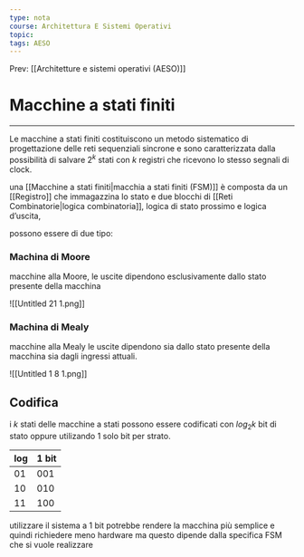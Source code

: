 ```yaml
---
type: nota
course: Architettura E Sistemi Operativi
topic: 
tags: AESO
---
```


Prev: [[Architetture e sistemi operativi (AESO)]]

# Macchine a stati finiti
---


Le macchine a stati finiti costituiscono un metodo sistematico di progettazione delle reti sequenziali sincrone e sono caratterizzata dalla possibilità di salvare $2^k$ stati con $k$ registri che ricevono lo stesso segnali di clock.

una [[Macchine a stati finiti|macchia a stati finiti (FSM)]] è composta da un [[Registro]] che immagazzina lo stato e due blocchi di [[Reti Combinatorie|logica combinatoria]], logica di stato prossimo e logica d’uscita,

possono essere di due tipo:

### Machina di  Moore

macchine alla Moore, le uscite dipendono esclusivamente dallo stato presente della macchina

![[Untitled 21 1.png]]

### Machina di Mealy

macchine alla Mealy le uscite dipendono sia dallo stato presente della macchina sia
dagli ingressi attuali.

![[Untitled 1 8 1.png]]

## Codifica

i $k$ stati delle macchine a stati possono essere codificati con $log_2k$ bit di stato oppure utilizando 1 solo bit per strato.

| log | 1 bit |
| --- | --- |
| 01 | 001 |
| 10 | 010 |
| 11 | 100 |

utilizzare il sistema a 1 bit potrebbe rendere la macchina più semplice e quindi richiedere meno hardware ma questo dipende dalla specifica FSM che si vuole realizzare

